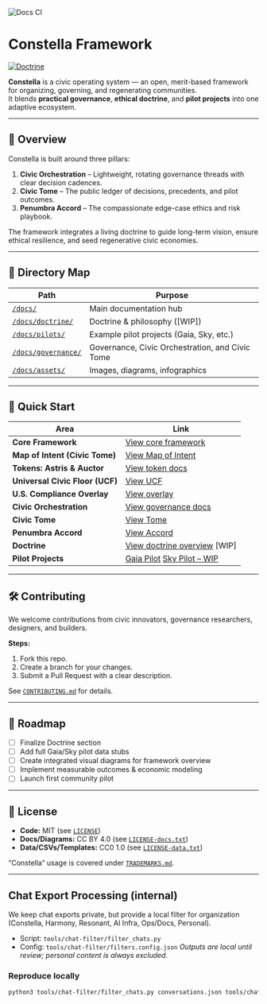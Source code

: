 ![Docs CI](https://github.com/Nightmarejam/constella-framework/actions/workflows/docs-ci.yml/badge.svg?branch=compliance-overlay-and-preface)
# Constella Framework

[![Doctrine](https://img.shields.io/badge/Celestial%20Equilibrium-v1.0.0-blueviolet)](docs/doctrine/README.md)


**Constella** is a civic operating system — an open, merit-based framework for organizing, governing, and regenerating communities.  
It blends **practical governance**, **ethical doctrine**, and **pilot projects** into one adaptive ecosystem.

---

## 🌌 Overview

Constella is built around three pillars:

1. **Civic Orchestration** – Lightweight, rotating governance threads with clear decision cadences.  
2. **Civic Tome** – The public ledger of decisions, precedents, and pilot outcomes.  
3. **Penumbra Accord** – The compassionate edge-case ethics and risk playbook.  

The framework integrates a living doctrine to guide long-term vision, ensure ethical resilience, and seed regenerative civic economies.

---

## 📂 Directory Map

| Path | Purpose |
|------|---------|
| [`/docs/`](docs/) | Main documentation hub |
| [`/docs/doctrine/`](docs/doctrine/) | Doctrine & philosophy ([WIP]) |
| [`/docs/pilots/`](docs/pilots/) | Example pilot projects (Gaia, Sky, etc.) |
| [`/docs/governance/`](docs/governance/) | Governance, Civic Orchestration, and Civic Tome |
| [`/docs/assets/`](docs/assets/) | Images, diagrams, infographics |

---

## 🚀 Quick Start

| Area | Link |
|------|------|
| **Core Framework** | [View core framework](docs/governance/core_framework.md) |
| **Map of Intent (Civic Tome)** | [View Map of Intent](docs/governance/map_of_intent.md) |
| **Tokens: Astris & Auctor** | [View token docs](docs/governance/tokens_astris_auctor.md) |
| **Universal Civic Floor (UCF)** | [View UCF](docs/governance/ucf.md) |
| **U.S. Compliance Overlay** | [View overlay](docs/governance/compliance_overlay_us.md) |
| **Civic Orchestration** | [View governance docs](docs/governance/) |
| **Civic Tome** | [View Tome](docs/governance/civic_tome.md) |
| **Penumbra Accord** | [View Accord](docs/governance/penumbra_accord.md) |
| **Doctrine** | [View doctrine overview](docs/doctrine/) [WIP] |
| **Pilot Projects** | [Gaia Pilot](docs/pilots/gaia.md) [Sky Pilot – WIP](docs/pilots/sky.md) |

---

## 🛠 Contributing

We welcome contributions from civic innovators, governance researchers, designers, and builders.

**Steps:**
1. Fork this repo.
2. Create a branch for your changes.
3. Submit a Pull Request with a clear description.

See [`CONTRIBUTING.md`](CONTRIBUTING.md) for details.

---

## 📅 Roadmap

- [ ] Finalize Doctrine section
- [ ] Add full Gaia/Sky pilot data stubs
- [ ] Create integrated visual diagrams for framework overview
- [ ] Implement measurable outcomes & economic modeling
- [ ] Launch first community pilot

---

## 📜 License

- **Code:** MIT (see [`LICENSE`](LICENSE))  
- **Docs/Diagrams:** CC BY 4.0 (see [`LICENSE-docs.txt`](LICENSE-docs.txt))  
- **Data/CSVs/Templates:** CC0 1.0 (see [`LICENSE-data.txt`](LICENSE-data.txt))  

“Constella” usage is covered under [`TRADEMARKS.md`](TRADEMARKS.md).

---

## Chat Export Processing (internal)
We keep chat exports private, but provide a local filter for organization (Constella, Harmony, Resonant, AI Infra, Ops/Docs, Personal).
- Script: `tools/chat-filter/filter_chats.py`
- Config: `tools/chat-filter/filters.config.json`
_Outputs are local until review; personal content is always excluded._

### Reproduce locally
```bash
python3 tools/chat-filter/filter_chats.py conversations.json tools/chat-filter/filters.config.json
```

